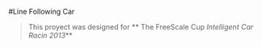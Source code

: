#Line Following Car

>This proyect was designed for ** The FreeScale Cup *Intelligent Car Racin 2013*** 
